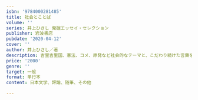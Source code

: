 ```yaml
---
isbn: '9784000281485'
title: 社会とことば
volume: ''
series: 井上ひさし 発掘エッセイ・セレクション
publisher: 岩波書店
pubdate: '2020-04-12'
cover: ''
author: 井上ひさし／著
description: 吉里吉里国、憲法、コメ、原発など社会的なテーマと、こだわり続けた言葉をめぐるエッセイを選び抜き収録。
price: '2000'
genre: ''
target: 一般
format: 単行本
content: 日本文学、評論、随筆、その他

---
```

